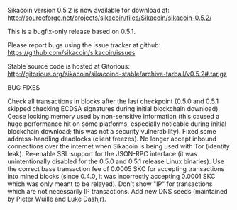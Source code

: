 Sikacoin version 0.5.2 is now available for download at:
http://sourceforge.net/projects/sikacoin/files/Sikacoin/sikacoin-0.5.2/

This is a bugfix-only release based on 0.5.1.

Please report bugs using the issue tracker at github:
https://github.com/sikacoin/sikacoin/issues

Stable source code is hosted at Gitorious:
http://gitorious.org/sikacoin/sikacoind-stable/archive-tarball/v0.5.2#.tar.gz

BUG FIXES

Check all transactions in blocks after the last checkpoint (0.5.0 and 0.5.1 skipped checking ECDSA signatures during initial blockchain download).
Cease locking memory used by non-sensitive information (this caused a huge performance hit on some platforms, especially noticable during initial blockchain download; this was
not a security vulnerability).
Fixed some address-handling deadlocks (client freezes).
No longer accept inbound connections over the internet when Sikacoin is being used with Tor (identity leak).
Re-enable SSL support for the JSON-RPC interface (it was unintentionally disabled for the 0.5.0 and 0.5.1 release Linux binaries).
Use the correct base transaction fee of 0.0005 SKC for accepting transactions into mined blocks (since 0.4.0, it was incorrectly accepting 0.0001 SKC which was only meant to be relayed).
Don't show "IP" for transactions which are not necessarily IP transactions.
Add new DNS seeds (maintained by Pieter Wuille and Luke Dashjr).
